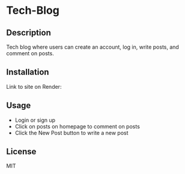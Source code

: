 # Tech-Blog

## Description

Tech blog where users can create an account, log in, write posts, and comment on posts. 

## Installation

Link to site on Render:

## Usage

- Login or sign up
- Click on posts on homepage to comment on posts
- Click the New Post button to write a new post

## License

MIT
